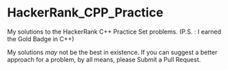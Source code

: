 # HackerRank_CPP_Practice
My solutions to the HackerRank C++ Practice Set problems. (P.S. : I earned the Gold Badge in C++)

My solutions _may_ not be the best in existence. If you can suggest a better approach for a problem, by all means, please Submit a Pull Request.
